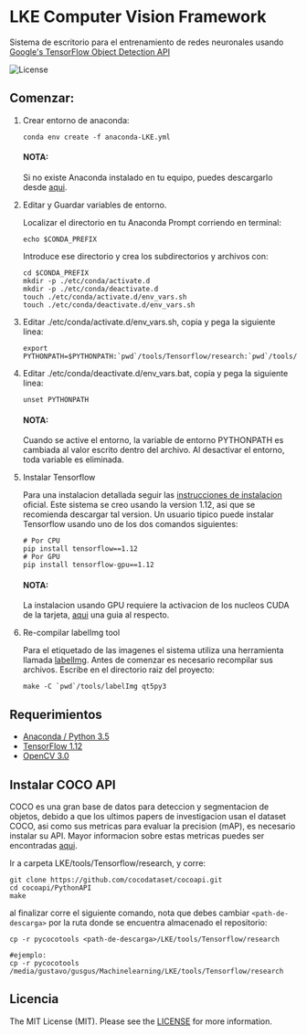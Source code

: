 # LKE Computer Vision Framework

Sistema de escritorio para el entrenamiento de redes neuronales usando [Google's TensorFlow Object Detection API](https://github.com/tensorflow/models/tree/master/research/object_detection)

![License](http://img.shields.io/:license-mit-blue.svg)

## Comenzar:
1. Crear entorno de anaconda: 

	`conda env create -f anaconda-LKE.yml`
	
	#### NOTA: 
	Si no existe Anaconda instalado en tu equipo, puedes descargarlo desde [aqui](https://www.anaconda.com/distribution/).

2. Editar y Guardar variables de entorno.

	Localizar el directorio en tu Anaconda Prompt corriendo en terminal:
	
	`echo $CONDA_PREFIX`
	
	Introduce ese directorio y crea los subdirectorios y archivos con:
	```
	cd $CONDA_PREFIX
	mkdir -p ./etc/conda/activate.d
	mkdir -p ./etc/conda/deactivate.d
	touch ./etc/conda/activate.d/env_vars.sh
	touch ./etc/conda/deactivate.d/env_vars.sh
	```

3. Editar ./etc/conda/activate.d/env_vars.sh, copia y pega la siguiente linea:
	```
	export PYTHONPATH=$PYTHONPATH:`pwd`/tools/Tensorflow/research:`pwd`/tools/Tensorflow/research/slim
	```
4. Editar ./etc/conda/deactivate.d/env_vars.bat, copia y pega la siguiente linea:
	```
	unset PYTHONPATH
	```
	#### NOTA: 
	Cuando se active el entorno, la variable de entorno PYTHONPATH es cambiada al valor escrito dentro del archivo. Al desactivar el entorno, toda variable es eliminada.
	
5. Instalar Tensorflow

	Para una instalacion detallada seguir las [instrucciones de instalacion](https://www.tensorflow.org/install/) oficial. 
	Este sistema se creo usando la version 1.12, asi que se recomienda descargar tal version.
	Un usuario tipico puede instalar Tensorflow usando uno de los dos comandos siguientes:

	```
	# Por CPU
	pip install tensorflow==1.12
	# Por GPU
	pip install tensorflow-gpu==1.12
	```
	
	#### NOTA:
	La instalacion usando GPU requiere la activacion de los nucleos CUDA de la tarjeta, [aqui](https://medium.com/@zhanwenchen/install-cuda-and-cudnn-for-tensorflow-gpu-on-ubuntu-79306e4ac04e) una guia al respecto.
	
6. Re-compilar labelImg tool

	Para el etiquetado de las imagenes el sistema utiliza una herramienta llamada [labelImg](https://github.com/tzutalin/labelImg). Antes de comenzar es necesario recompilar sus archivos. Escribe en el directorio raiz del proyecto:
	```
	make -C `pwd`/tools/labelImg qt5py3
	```


## Requerimientos
- [Anaconda / Python 3.5](https://www.anaconda.com/)
- [TensorFlow 1.12](https://www.tensorflow.org/)
- [OpenCV 3.0](http://opencv.org/)


## Instalar COCO API

COCO es una gran base de datos para deteccion y segmentacion de objetos, debido a que los ultimos papers de investigacion usan el dataset COCO, 
asi como sus metricas para evaluar la precision (mAP), es necesario instalar su API. 
Mayor informacion sobre estas metricas puedes ser encontradas [aqui](https://medium.com/@timothycarlen/understanding-the-map-evaluation-metric-for-object-detection-a07fe6962cf3).

Ir a carpeta LKE/tools/Tensorflow/research, y corre:

	git clone https://github.com/cocodataset/cocoapi.git
	cd cocoapi/PythonAPI
	make

al finalizar corre el siguiente comando, nota que debes cambiar `<path-de-descarga>` por la ruta donde se encuentra almacenado el repositorio:

	cp -r pycocotools <path-de-descarga>/LKE/tools/Tensorflow/research
	
	#ejemplo:
	cp -r pycocotools /media/gustavo/gusgus/Machinelearning/LKE/tools/Tensorflow/research
	
	

## Licencia

The MIT License (MIT). Please see the [LICENSE](https://github.com/mrguz170/LKE/blob/master/LICENSE.md) for more information.

